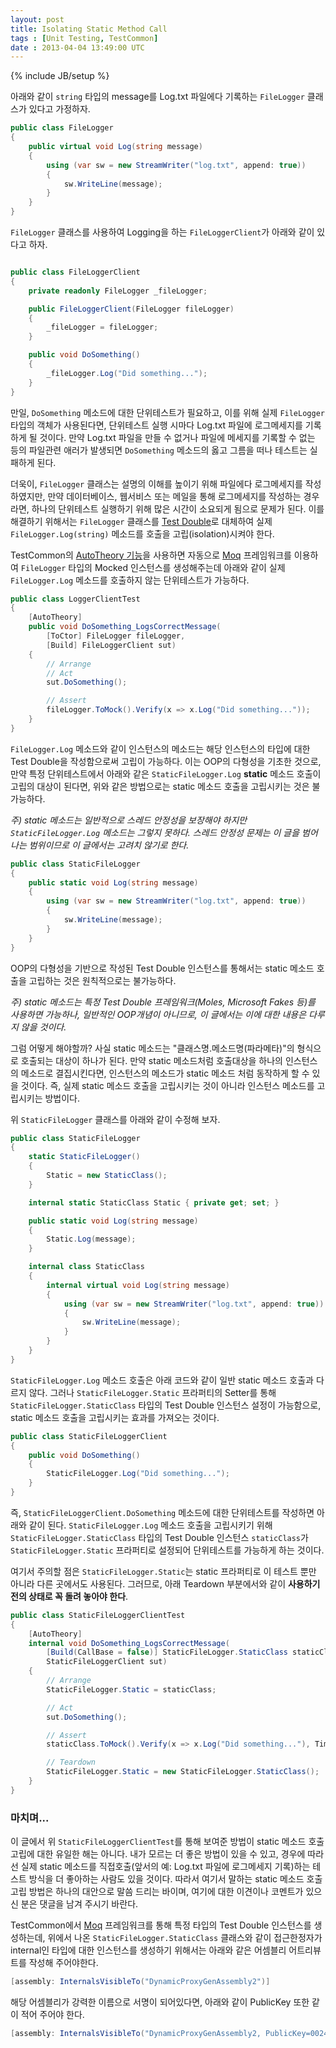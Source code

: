 ```yaml
---
layout: post
title: Isolating Static Method Call
tags : [Unit Testing, TestCommon]
date : 2013-04-04 13:49:00 UTC
---
```

{% include JB/setup %}

아래와 같이 `string` 타입의 message를 Log.txt 파일에다 기록하는 
`FileLogger` 클래스가 있다고 가정하자.

```c#
public class FileLogger
{
    public virtual void Log(string message)
    {
        using (var sw = new StreamWriter("log.txt", append: true))
        {
            sw.WriteLine(message);
        }
    }
}
```

`FileLogger` 클래스를 사용하여 Logging을 하는
`FileLoggerClient`가 아래와 같이 있다고 하자.

```c#

public class FileLoggerClient
{
    private readonly FileLogger _fileLogger;

    public FileLoggerClient(FileLogger fileLogger)
    {
        _fileLogger = fileLogger;
    }

    public void DoSomething()
    {
        _fileLogger.Log("Did something...");
    }
}
```

만일, `DoSomething` 메소드에 대한 단위테스트가 필요하고,
이를 위해 실제 `FileLogger` 타입의 객체가 사용된다면,
단위테스트 실행 시마다 Log.txt 파일에 로그메세지를 기록하게 될 것이다.
만약 Log.txt 파일을 만들 수 없거나 파일에 메세지를 기록할 수 없는 등의 파일관련 애러가 발생되면
`DoSomething` 메소드의 옳고 그름을 떠나 테스트는 실패하게 된다.

더욱이, `FileLogger` 클래스는 설명의 이해를 높이기 위해 파일에다 로그메세지를 작성하였지만,
만약 데이터베이스, 웹서비스 또는 메일을 통해 로그메세지를 작성하는 경우라면,
하나의 단위테스트 실행하기 위해 많은 시간이 소요되게 됨으로 문제가 된다.
이를 해결하기 위해서는 `FileLogger` 클래스를 [Test Double]로 대체하여
실제 `FileLogger.Log(string)` 메소드를 호출을 고립(isolation)시켜야 한다.

TestCommon의 [AutoTheory 기능]을 사용하면
자동으로 [Moq] 프레임워크를 이용하여 `FileLogger` 타입의 Mocked 인스턴스를 생성해주는데
아래와 같이 실제 `FileLogger.Log` 메소드를 호출하지 않는 단위테스트가 가능하다.


```c#
public class LoggerClientTest
{
    [AutoTheory]
    public void DoSomething_LogsCorrectMessage(
        [ToCtor] FileLogger fileLogger,
        [Build] FileLoggerClient sut)
    {
        // Arrange
        // Act
        sut.DoSomething();

        // Assert
        fileLogger.ToMock().Verify(x => x.Log("Did something..."));
    }
}
```

<!-- break -->

`FileLogger.Log` 메소드와 같이 인스턴스의 메소드는 해당 인스턴스의 타입에 대한 Test Double을 작성함으로써 고립이 가능하다.
이는 OOP의 다형성을 기초한 것으로, 만약 특정 단위테스트에서 아래와 같은 `StaticFileLogger.Log` **static** 메소드 호출이 고립의 대상이 된다면,
위와 같은 방법으로는 static 메소드 호출을 고립시키는 것은 불가능하다.

_주) static 메소드는 일반적으로 스레드 안정성을 보장해야 하지만 `StaticFileLogger.Log` 메소드는 그렇지 못하다.
스레드 안정성 문제는 이 글을 범어나는 범위이므로 이 글에서는 고려치 않기로 한다._



```c#
public class StaticFileLogger
{
    public static void Log(string message)
    {
        using (var sw = new StreamWriter("log.txt", append: true))
        {
            sw.WriteLine(message);
        }
    }
}
```

OOP의 다형성을 기반으로 작성된 Test Double 인스턴스를 통해서는 static 메소드 호출을 고립하는 것은 원칙적으로는 불가능하다.

_주) static 메소드는 특정 Test Double 프레임워크(Moles, Microsoft Fakes 등)를 사용하면 가능하나,
일반적인 OOP개념이 아니므로, 이 글에서는 이에 대한 내용은 다루지 않을 것이다._

그럼 어떻게 해야할까? 사실 static 메소드는 "클래스명.메소드명(파라메타)"의 형식으로 호출되는 대상이 하나가 된다.
만약 static 메소드처럼 호출대상을 하나의 인스턴스의 메소드로 결집시킨다면,
인스턴스의 메소드가 static 메소드 처럼 동작하게 할 수 있을 것이다.
즉, 실제 static 메소드 호출을 고립시키는 것이 아니라 인스턴스 메소드를 고립시키는 방법이다.

위 `StaticFileLogger` 클래스를 아래와 같이 수정해 보자.


```c#
public class StaticFileLogger
{
    static StaticFileLogger()
    {
        Static = new StaticClass();
    }

    internal static StaticClass Static { private get; set; }

    public static void Log(string message)
    {
        Static.Log(message);
    }

    internal class StaticClass
    {
        internal virtual void Log(string message)
        {
            using (var sw = new StreamWriter("log.txt", append: true))
            {
                sw.WriteLine(message);
            }
        }
    }
}
```

`StaticFileLogger.Log` 메소드 호출은 아래 코드와 같이 일반 static 메소드 호출과 다르지 않다.
그러나 `StaticFileLogger.Static` 프라퍼티의 Setter를 통해 `StaticFileLogger.StaticClass` 타입의 Test Double 인스턴스 설정이 가능함으로,
static 메소드 호출을 고립시키는 효과를 가져오는 것이다.

```c#
public class StaticFileLoggerClient
{
    public void DoSomething()
    {
        StaticFileLogger.Log("Did something...");
    }
}
```

즉, `StaticFileLoggerClient.DoSomething` 메소드에 대한 단위테스트를 작성하면 아래와 같이 된다.
`StaticFileLogger.Log` 메소드 호출을 고립시키기 위해 `StaticFileLogger.StaticClass` 타입의 Test Double 인스턴스
`staticClass`가 `StaticFileLogger.Static` 프라퍼티로 설정되어 단위테스트를 가능하게 하는 것이다.

여기서 주의할 점은 `StaticFileLogger.Static`는 static 프라퍼티로 이 테스트 뿐만 아니라 다른 곳에서도 사용된다.
그러므로, 아래 Teardown 부분에서와 같이 **사용하기 전의 상태로 꼭 돌려 놓아야 한다**.

```c#
public class StaticFileLoggerClientTest
{
    [AutoTheory]
    internal void DoSomething_LogsCorrectMessage(
        [Build(CallBase = false)] StaticFileLogger.StaticClass staticClass,
        StaticFileLoggerClient sut)
    {
        // Arrange
        StaticFileLogger.Static = staticClass;

        // Act
        sut.DoSomething();

        // Assert
        staticClass.ToMock().Verify(x => x.Log("Did something..."), Times.Once());

        // Teardown
        StaticFileLogger.Static = new StaticFileLogger.StaticClass();
    }
}
```

### 마치며...
이 글에서 위 `StaticFileLoggerClientTest`를 통해 보여준 방법이 static 메소드 호출 고립에 대한 유일한 해는 아니다.
내가 모르는 더 좋은 방법이 있을 수 있고,
경우에 따라선 실제 static 메소드를 직접호출(앞서의 예: Log.txt 파일에 로그메세지 기록)하는 테스트 방식을 더 좋아하는 사람도 있을 것이다.
따라서 여기서 말하는 static 메소드 호출 고립 방법은 하나의 대안으로 말씀 드리는 바이며,
여기에 대한 이견이나 코멘트가 있으신 분은 댓글을 남겨 주시기 바란다.

TestCommon에서 [Moq] 프레임워크를 통해 특정 타입의 Test Double 인스턴스를 생성하는데,
위에서 나온 `StaticFileLogger.StaticClass` 클래스와 같이 접근한정자가 internal인 타입에 대한 인스턴스를 생성하기 위해서는
아래와 같은 어셈블리 어트리뷰트를 작성해 주어야한다.

```c#
[assembly: InternalsVisibleTo("DynamicProxyGenAssembly2")]
```

해당 어셈블리가 강력한 이름으로 서명이 되어있다면, 아래와 같이 PublicKey 또한 같이 적어 주어야 한다.

```c#
[assembly: InternalsVisibleTo("DynamicProxyGenAssembly2, PublicKey=0024000004800000940000000602000000240000525341310004000001000100c547cac37abd99c8db225ef2f6c8a3602f3b3606cc9891605d02baa56104f4cfc0734aa39b93bf7852f7d9266654753cc297e7d2edfe0bac1cdcf9f717241550e0a7b191195b7667bb4f64bcb8e2121380fd1d9d46ad2d92d2d15605093924cceaf74c4861eff62abf69b9291ed0a340e113be11e6a7d3113e92484cf7045cc7")]
```

[Test Double]: http://xunitpatterns.com/Test%20Double.html
[AutoTheory 기능]: /TestCommon-AutoTheory-1
[Moq]: https://github.com/Moq/moq4